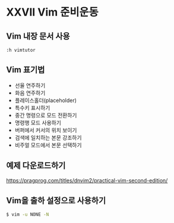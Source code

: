# XXVII Vim 준비운동

## Vim 내장 문서 사용

`:h vimtutor`

## Vim 표기법

* 선율 연주하기
* 화음 연주하기
* 플레이스홀더(placeholder)
* 특수키 표시하기
* 중간 명령으로 모드 전환하기
* 명령행 모드 사용하기
* 버퍼에서 커서의 위치 보이기
* 검색에 일치하는 본문 강조하기
* 비주얼 모드에서 본문 선택하기

## 예제 다운로드하기

<https://pragprog.com/titles/dnvim2/practical-vim-second-edition/>

## Vim을 출하 설정으로 사용하기

```sh
$ vim -u NONE -N
```

